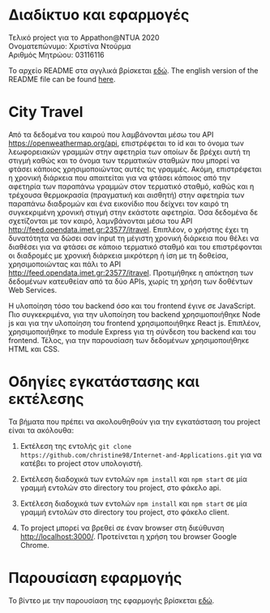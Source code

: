# Διαδίκτυο και εφαρμογές 
 Τελικό project για το Αppathon@NTUA 2020  
 Ονοματεπώνυμο: Χριστίνα Ντούρμα  
 Αριθμός Μητρώου: 03116116  
 
 Το αρχείο README στα αγγλικά βρίσκεται [εδώ](README.md).
 The english version of the README file can be found [here](README.md).

# City Travel
 Από τα δεδομένα του καιρού που λαμβάνονται μέσω του API https://openweathermap.org/api, επιστρέφεται το id και το όνομα των λεωφορειακών γραμμών στην αφετηρία των οποίων δε βρέχει αυτή τη στιγμή καθώς και το όνομα των τερματικών σταθμών που μπορεί να φτάσει κάποιος χρησιμοποιώντας αυτές τις γραμμές. Ακόμη, επιστρέφεται η χρονική διάρκεια που απαιτείται για να φτάσει κάποιος από την αφετηρία των παραπάνω γραμμών στον τερματικό σταθμό, καθώς και η τρέχουσα θερμοκρασία (πραγματική και αισθητή) στην αφετηρία των παραπάνω διαδρομών και ένα εικονίδιο που δείχνει τον καιρό τη συγκεκριμένη χρονική στιγμή στην εκάστοτε αφετηρία. Όσα δεδομένα δε σχετίζονται με τον καιρό, λαμνβάνονται μέσω του API http://feed.opendata.imet.gr:23577/itravel.
 Επιπλέον, ο χρήστης έχει τη δυνατότητα να δώσει σαν input τη μέγιστη χρονική διάρκεια που θέλει να διαθέσει για να φτάσει σε κάποιο τερματικό σταθμό και του επιστρέφονται οι διαδρομές με χρονική διάρκεια μικρότερη ή ίση με τη δοθείσα, χρησιμοποιώντας και πάλι το API http://feed.opendata.imet.gr:23577/itravel. Προτιμήθηκε η απόκτηση των δεδομένων κατευθείαν από τα δύο APIs, χωρίς τη χρήση των δοθέντων Web Services.

 Η υλοποίηση τόσο του backend όσο και του frontend έγινε σε JavaScript. Πιο συγκεκριμένα, για την υλοποίηση του backend χρησιμοποιήθηκε Node js και για την υλοποίηση του frontend χρησιμοποιήθηκε React js. Επιπλέον, χρησιμοποιήθηκε το module Express για τη σύνδεση του backend και του frontend. Τέλος, για την παρουσίαση των δεδομένων χρησιμοποιήθηκε HTML και CSS.


# Οδηγίες εγκατάστασης και εκτέλεσης

Τα βήματα που πρέπει να ακολουθηθούν για την εγκατάσταση του project είναι τα ακόλουθα:
1. Εκτέλεση της εντολής `git clone https://github.com/christine98/Internet-and-Applications.git` για να κατέβει το project στον υπολογιστή.

2. Εκτέλεση διαδοχικά των εντολών `npm install` και `npm start` σε μία γραμμή εντολών στο directory του project, στο φάκελο api.

3. Εκτέλεση διαδοχικά των εντολών `npm install` και `npm start` σε μία γραμμή εντολών στο directory του project, στο φάκελο client.

4. Το project μπορεί να βρεθεί σε έναν browser στη διεύθυνση <http://localhost:3000/>. Προτείνεται η χρήση του browser Google Chrome.


# Παρουσίαση εφαρμογής
Το βίντεο με την παρουσίαση της εφαρμογής βρίσκεται [εδώ](<https://www.youtube.com/watch?v=ad0WYS_qlyY&feature=youtu.be>).
